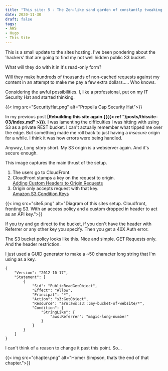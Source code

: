 ```yaml
---
title: "This site: 5 - The Zen-like sand garden of constantly tweaking this site."
date: 2020-11-30
draft: false
tags:
- AWS
- Hugo
- This Site
---
```


This is a small update to the sites hosting. I've been pondering about the 'hackers' that are going to find my not well hidden public S3 bucket. 

What will they do with it in it's read-only form?

Will they make hundreds of thousands of non-cached requests against my content in an attempt to make me pay a few extra dollars..... Who knows. 

Considering the awful possibilities. I, like a professional, put on my IT Security Hat and started thinking.

{{< img src="SecurityHat.png" alt="Propella Cap Security Hat">}}

In my previous post **[Rebuilding this site again.]({{< ref "/posts/thissite-03/index.md" >}})**. I was lamenting the difficulties I was hitting with using S3 as a private REST bucket. I can't actually remember what tipped me over the edge. But something made me roll back to just having a *insecure* origin for a while. I think it was how errors were being handled.

Anyway, Long story short. My S3 origin is a webserver again. And it's secure enough.

This image captures the main thrust of the setup.

1. The users go to CloudFront. 
2. CloudFront stamps a key on the request to origin.   
    [Adding Custom Headers to Origin Requests](https://docs.aws.amazon.com/AmazonCloudFront/latest/DeveloperGuide/add-origin-custom-headers.html)
3. Origin only accepts request with that key.  
    [Amazon S3 Condition Keys](https://docs.aws.amazon.com/AmazonS3/latest/dev/amazon-s3-policy-keys.html)

{{< img src="site5.png" alt="Diagram of this sites setup. Cloudfront, fronting S3. With an access policy and a custom dropped in header to act as an API key.">}}

If you try and go direct to the bucket, if you don't have the header with Referrer or any other key you specify. Then you get a 40X Auth error.

The S3 bucket policy looks like this. Nice and simple. GET Requests only. And the header restriction.

I just used a GUID generator to make a ~50 character long string that I'm using as a key. 

```
{
    "Version": "2012-10-17",
    "Statement": [
        {
            "Sid": "PublicReadGetObject",
            "Effect": "Allow",
            "Principal": "*",
            "Action": "s3:GetObject",
            "Resource": "arn:aws:s3:::my-bucket-of-website/*",
            "Condition": {
                "StringLike": {
                    "aws:Referrer": "magic-long-number"
                }
            }
        }
    ]
}
```
I can't think of a reason to change it past this point. So...

{{< img src="chapter.png" alt="Homer Simpson, thats the end of that chapter.">}}
